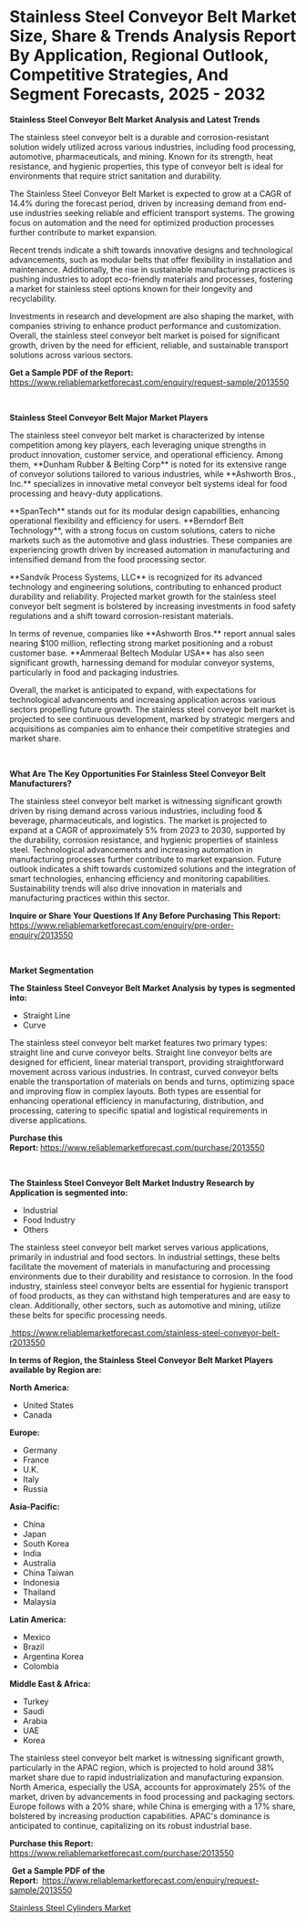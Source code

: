 <p><h1>Stainless Steel Conveyor Belt Market Size, Share & Trends Analysis Report By Application, Regional Outlook, Competitive Strategies, And Segment Forecasts, 2025 - 2032</h1></p><p><strong>Stainless Steel Conveyor Belt Market Analysis and Latest Trends</strong></p>
<p><p>The stainless steel conveyor belt is a durable and corrosion-resistant solution widely utilized across various industries, including food processing, automotive, pharmaceuticals, and mining. Known for its strength, heat resistance, and hygienic properties, this type of conveyor belt is ideal for environments that require strict sanitation and durability. </p><p>The Stainless Steel Conveyor Belt Market is expected to grow at a CAGR of 14.4% during the forecast period, driven by increasing demand from end-use industries seeking reliable and efficient transport systems. The growing focus on automation and the need for optimized production processes further contribute to market expansion. </p><p>Recent trends indicate a shift towards innovative designs and technological advancements, such as modular belts that offer flexibility in installation and maintenance. Additionally, the rise in sustainable manufacturing practices is pushing industries to adopt eco-friendly materials and processes, fostering a market for stainless steel options known for their longevity and recyclability. </p><p>Investments in research and development are also shaping the market, with companies striving to enhance product performance and customization. Overall, the stainless steel conveyor belt market is poised for significant growth, driven by the need for efficient, reliable, and sustainable transport solutions across various sectors.</p></p>
<p><strong>Get a Sample PDF of the Report:&nbsp;</strong> <a href="https://www.reliablemarketforecast.com/enquiry/request-sample/2013550?utm_campaign=1906&utm_medium=2&utm_source=Github&utm_content=ia&utm_term=20022025&utm_id=stainless-steel-conveyor-belt">https://www.reliablemarketforecast.com/enquiry/request-sample/2013550</a></p>
<p>&nbsp;</p>
<p><strong>Stainless Steel Conveyor Belt Major Market Players</strong></p>
<p><p>The stainless steel conveyor belt market is characterized by intense competition among key players, each leveraging unique strengths in product innovation, customer service, and operational efficiency. Among them, **Dunham Rubber & Belting Corp** is noted for its extensive range of conveyor solutions tailored to various industries, while **Ashworth Bros., Inc.** specializes in innovative metal conveyor belt systems ideal for food processing and heavy-duty applications.</p><p>**SpanTech** stands out for its modular design capabilities, enhancing operational flexibility and efficiency for users. **Berndorf Belt Technology**, with a strong focus on custom solutions, caters to niche markets such as the automotive and glass industries. These companies are experiencing growth driven by increased automation in manufacturing and intensified demand from the food processing sector.</p><p>**Sandvik Process Systems, LLC** is recognized for its advanced technology and engineering solutions, contributing to enhanced product durability and reliability. Projected market growth for the stainless steel conveyor belt segment is bolstered by increasing investments in food safety regulations and a shift toward corrosion-resistant materials.</p><p>In terms of revenue, companies like **Ashworth Bros.** report annual sales nearing $100 million, reflecting strong market positioning and a robust customer base. **Ammeraal Beltech Modular USA** has also seen significant growth, harnessing demand for modular conveyor systems, particularly in food and packaging industries.</p><p>Overall, the market is anticipated to expand, with expectations for technological advancements and increasing application across various sectors propelling future growth. The stainless steel conveyor belt market is projected to see continuous development, marked by strategic mergers and acquisitions as companies aim to enhance their competitive strategies and market share.</p></p>
<p>&nbsp;</p>
<p><strong>What Are The Key Opportunities For Stainless Steel Conveyor Belt Manufacturers?</strong></p>
<p><p>The stainless steel conveyor belt market is witnessing significant growth driven by rising demand across various industries, including food & beverage, pharmaceuticals, and logistics. The market is projected to expand at a CAGR of approximately 5% from 2023 to 2030, supported by the durability, corrosion resistance, and hygienic properties of stainless steel. Technological advancements and increasing automation in manufacturing processes further contribute to market expansion. Future outlook indicates a shift towards customized solutions and the integration of smart technologies, enhancing efficiency and monitoring capabilities. Sustainability trends will also drive innovation in materials and manufacturing practices within this sector.</p></p>
<p><strong>Inquire or Share Your Questions If Any Before Purchasing This Report:</strong> <a href="https://www.reliablemarketforecast.com/enquiry/pre-order-enquiry/2013550?utm_campaign=1906&utm_medium=2&utm_source=Github&utm_content=ia&utm_term=20022025&utm_id=stainless-steel-conveyor-belt">https://www.reliablemarketforecast.com/enquiry/pre-order-enquiry/2013550</a></p>
<p>&nbsp;</p>
<p><strong>Market Segmentation</strong></p>
<p><strong>The Stainless Steel Conveyor Belt Market Analysis by types is segmented into:</strong></p>
<p><ul><li>Straight Line</li><li>Curve</li></ul></p>
<p><p>The stainless steel conveyor belt market features two primary types: straight line and curve conveyor belts. Straight line conveyor belts are designed for efficient, linear material transport, providing straightforward movement across various industries. In contrast, curved conveyor belts enable the transportation of materials on bends and turns, optimizing space and improving flow in complex layouts. Both types are essential for enhancing operational efficiency in manufacturing, distribution, and processing, catering to specific spatial and logistical requirements in diverse applications.</p></p>
<p><strong>Purchase this Report:&nbsp;</strong><a href="https://www.reliablemarketforecast.com/purchase/2013550?utm_campaign=1906&utm_medium=2&utm_source=Github&utm_content=ia&utm_term=20022025&utm_id=stainless-steel-conveyor-belt">https://www.reliablemarketforecast.com/purchase/2013550</a></p>
<p>&nbsp;</p>
<p><strong>The Stainless Steel Conveyor Belt Market Industry Research by Application is segmented into:</strong></p>
<p><ul><li>Industrial</li><li>Food Industry</li><li>Others</li></ul></p>
<p><p>The stainless steel conveyor belt market serves various applications, primarily in industrial and food sectors. In industrial settings, these belts facilitate the movement of materials in manufacturing and processing environments due to their durability and resistance to corrosion. In the food industry, stainless steel conveyor belts are essential for hygienic transport of food products, as they can withstand high temperatures and are easy to clean. Additionally, other sectors, such as automotive and mining, utilize these belts for specific processing needs.</p></p>
<p><a href="https://www.reliablemarketforecast.com/stainless-steel-conveyor-belt-r2013550?utm_campaign=1906&utm_medium=2&utm_source=Github&utm_content=ia&utm_term=20022025&utm_id=stainless-steel-conveyor-belt">&nbsp;https://www.reliablemarketforecast.com/stainless-steel-conveyor-belt-r2013550</a></p>
<p><strong>In terms of Region, the Stainless Steel Conveyor Belt Market Players available by Region are:</strong></p>
<p>
    <p> <strong> North America: </strong>
        <ul>
            <li>United States</li>
            <li>Canada</li>
        </ul>
        </p> 
    <p> <strong> Europe: </strong>
        <ul>
            <li>Germany</li>
            <li>France</li>
            <li>U.K.</li>
            <li>Italy</li>
            <li>Russia</li>
        </ul>
        </p> 
    <p> <strong> Asia-Pacific: </strong>
        <ul>
            <li>China</li>
            <li>Japan</li>
            <li>South Korea</li>
            <li>India</li>
            <li>Australia</li>
            <li>China Taiwan</li>
            <li>Indonesia</li>
            <li>Thailand</li>
            <li>Malaysia</li>
        </ul>
        </p> 
    <p> <strong> Latin America: </strong>
        <ul>
            <li>Mexico</li>
            <li>Brazil</li>
            <li>Argentina Korea</li>
            <li>Colombia</li>
        </ul>
        </p> 
    <p> <strong> Middle East & Africa: </strong>
        <ul>
            <li>Turkey</li>
            <li>Saudi</li>
            <li>Arabia</li>
            <li>UAE</li>
            <li>Korea</li>
        </ul>
    </p>
    </p>
<p><p>The stainless steel conveyor belt market is witnessing significant growth, particularly in the APAC region, which is projected to hold around 38% market share due to rapid industrialization and manufacturing expansion. North America, especially the USA, accounts for approximately 25% of the market, driven by advancements in food processing and packaging sectors. Europe follows with a 20% share, while China is emerging with a 17% share, bolstered by increasing production capabilities. APAC's dominance is anticipated to continue, capitalizing on its robust industrial base.</p></p>
<p><strong>Purchase this Report: </strong><a href="https://www.reliablemarketforecast.com/purchase/2013550?utm_campaign=1906&utm_medium=2&utm_source=Github&utm_content=ia&utm_term=20022025&utm_id=stainless-steel-conveyor-belt">https://www.reliablemarketforecast.com/purchase/2013550</a></p>
<p>&nbsp;<strong>Get a Sample PDF of the Report:&nbsp;&nbsp;</strong><a href="https://www.reliablemarketforecast.com/enquiry/request-sample/2013550?utm_campaign=1906&utm_medium=2&utm_source=Github&utm_content=ia&utm_term=20022025&utm_id=stainless-steel-conveyor-belt">https://www.reliablemarketforecast.com/enquiry/request-sample/2013550</a></p>
<p><strong></strong></p>
<p><p><a href="https://github.com/dringals/Market-Research-Report-List-6/blob/main/stainless-steel-cylinders-market.md?utm_campaign=1906&utm_medium=2&utm_source=Github&utm_content=ia&utm_term=20022025&utm_id=stainless-steel-conveyor-belt">Stainless Steel Cylinders Market</a></p></p>